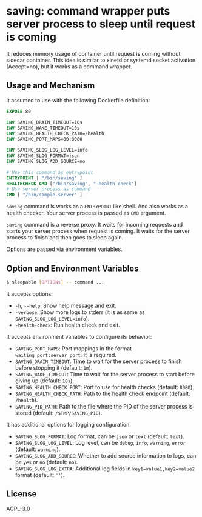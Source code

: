 
# saving: command wrapper puts server process to sleep until request is coming

It reduces memory usage of container until request is coming without sidecar container. This idea is similar to xinetd or systemd socket activation (Accept=no), but it works as a command wrapper.

## Usage and Mechanism

It assumed to use with the following Dockerfile definition:

```Dockerfile
EXPOSE 80

ENV SAVING_DRAIN_TIMEOUT=10s
ENV SAVING_WAKE_TIMEOUT=10s
ENV SAVING_HEALTH_CHECK_PATH=/health
ENV SAVING_PORT_MAPS=80:8080

ENV SAVING_SLOG_LOG_LEVEL=info
ENV SAVING_SLOG_FORMAT=json
ENV SAVING_SLOG_ADD_SOURCE=no

# Use this command as entrypoint
ENTRYPOINT [ "/bin/saving" ]
HEALTHCHECK CMD ["/bin/saving", "-health-check"]
# Use server process as command
CMD [ "/bin/sample-server" ]
```

`saving` command is works as a `ENTRYPOINT` like shell. And also works as a health checker. Your server process is passed as `CMD` argument.

`saving` command is a reverse proxy. It waits for incoming requests and starts your server process when request is coming. It waits for the server process to finish and then goes to sleep again.

Options are passed via environment variables. 

## Option and Environment Variables

```bash
$ sleepable [OPTIONs] -- command ...
```

It accepts options:

* `-h`, `--help`: Show help message and exit.
* `-verbose`: Show more logs to stderr (it is as same as `SAVING_SLOG_LOG_LEVEL=info`).
* `-health-check`: Run health check and exit.

It accepts environment variables to configure its behavior:

* `SAVING_PORT_MAPS`: Port mappings in the format `waiting_port:server_port`. It is required.
* `SAVING_DRAIN_TIMEOUT`: Time to wait for the server process to finish before stopping it (default: `1m`).
* `SAVING_WAKE_TIMEOUT`: Time to wait for the server process to start before giving up (default: `10s`).
* `SAVING_HEALTH_CHECK_PORT`: Port to use for health checks (default: `8080`).
* `SAVING_HEALTH_CHECK_PATH`: Path to the health check endpoint (default: `/health`).
* `SAVING_PID_PATH`: Path to the file where the PID of the server process is stored (default: `/$TMP/SAVING_PID`).

It has additional options for logging configuration:

* `SAVING_SLOG_FORMAT`: Log format, can be `json` or `text` (default: `text`).
* `SAVING_SLOG_LOG_LEVEL`: Log level, can be `debug`, `info`, `warning`, `error` (default: `warning`).
* `SAVING_SLOG_ADD_SOURCE`: Whether to add source information to logs, can be `yes` or `no` (default: `no`).
* `SAVING_SLOG_LOG_EXTRA`: Additional log fields in `key1=value1,key2=value2` format (default: `''`).

## License

AGPL-3.0
